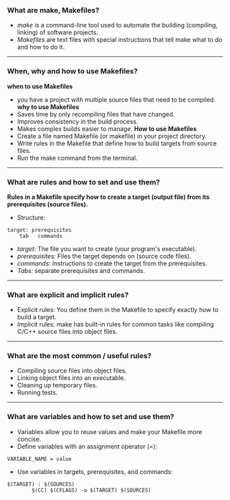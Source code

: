 ### What are make, Makefiles?   
- *make* is a command-line tool used to automate the building (compiling, linking) of software projects.   
- *Makefiles* are text files with special instructions that tell make what to do and how to do it.   
***   
### When, why and how to use Makefiles?  
**when to use Makefiles**   
- you have a project with multiple source files that need to be compiled.  
**why to use Makefiles**    
- Saves time by only recompiling files that have changed.   
- Improves consistency in the build process.   
- Makes complex builds easier to manage.
**How to use Makefiles**   
- Create a file named Makefile (or makefile) in your project directory.
- Write rules in the Makefile that define how to build targets from source files.
- Run the make command from the terminal.
***   
### What are rules and how to set and use them?   
**Rules in a Makefile specify how to create a target (output file) from its prerequisites (source files).**
- Structure:   
```
target: prerequisites
    tab   commands
```
- *target:* The file you want to create (your program's executable).
- *prerequisites:* Files the target depends on (source code files).
- *commands:* Instructions to create the target from the prerequisites.
- *Tabs:* separate prerequisites and commands.
***
### What are explicit and implicit rules?
- Explicit rules: You define them in the Makefile to specify exactly how to build a target.
- Implicit rules: make has built-in rules for common tasks like compiling C/C++ source files into object files.
***
### What are the most common / useful rules?
- Compiling source files into object files.
- Linking object files into an executable.
- Cleaning up temporary files.
- Running tests.
***
### What are variables and how to set and use them?
- Variables allow you to reuse values and make your Makefile more concise.
- Define variables with an assignment operator (=):
```
VARIABLE_NAME = value
```
- Use variables in targets, prerequisites, and commands:
```
$(TARGET) : $(SOURCES)
        $(CC) $(CFLAGS) -o $(TARGET) $(SOURCES)
```
   